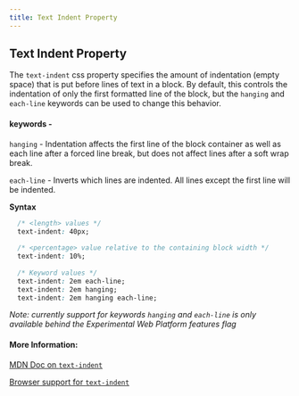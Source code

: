 ```yaml
---
title: Text Indent Property
---
```

## Text Indent Property

The `text-indent` css property specifies the amount of indentation (empty space) that is put before lines of text in a block. By default, this controls the indentation of only the first formatted line of the block, but the `hanging` and `each-line` keywords can be used to change this behavior.

#### keywords -
`hanging` - Indentation affects the first line of the block container as well as each line after a forced line break, but does not affect lines after a soft wrap break.

`each-line` - Inverts which lines are indented. All lines except the first line will be indented.

**Syntax**

```css
  /* <length> values */
  text-indent: 40px;
  
  /* <percentage> value relative to the containing block width */
  text-indent: 10%;
  
  /* Keyword values */
  text-indent: 2em each-line;
  text-indent: 2em hanging;
  text-indent: 2em hanging each-line;

```

_Note: currently support for keywords `hanging` and `each-line` is only available behind the Experimental Web Platform features flag_

#### More Information:
[MDN Doc on `text-indent`](https://developer.mozilla.org/en-US/docs/Web/CSS/text-indent)

[Browser support for `text-indent`](http://caniuse.com/#feat=css-text-indent)
